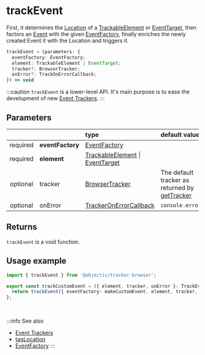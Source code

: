 # trackEvent

First, it determines the [Location](/tracking/core-concepts/locations.md) of a [TrackableElement](/tracking/core-concepts/elements.md#taggable-elements) or [EventTarget](https://developer.mozilla.org/en-US/docs/Web/API/EventTarget), then factors an [Event](/taxonomy/events/AbstractEvent.md) with the given [EventFactory](/tracking/api-reference/low-level/core-factories.md#event-factory-list), finally enriches the newly created Event it with the Location and triggers it.

```typescript
trackEvent = (parameters: {
  eventFactory: EventFactory;
  element: TrackableElement | EventTarget;
  tracker?: BrowserTracker;
  onError?: TrackOnErrorCallback;
}) => void
```

:::caution
`trackEvent` is a lower-level API. It's main purpose is to ease the development of new [Event Trackers](/tracking/api-reference/event-trackers/overview.md).
:::

## Parameters
|          |                  | type                                                                                                                                                     | default value
| :-:      | :--              | :--                                                                                                                                                      | :--           
| required | **eventFactory** | [EventFactory](/tracking/api-reference/low-level/core-factories.md#event-factory-list)                                                                   |
| required | **element**      | [TrackableElement](/tracking/core-concepts/elements.md#taggable-elements) \| [EventTarget](https://developer.mozilla.org/en-US/docs/Web/API/EventTarget) |
| optional | tracker          | [BrowserTracker](/tracking/api-reference/general/BrowserTracker.md)                                                                                      | The default tracker as returned by [getTracker](/TODO)
| optional | onError          | [TrackerOnErrorCallback](/tracking/api-reference/general/TrackerOnErrorCallback.md)                                                                      | `console.error`

## Returns
`trackEvent` is a void function.

## Usage example

```typescript jsx
import { trackEvent } from '@objectiv/tracker-browser';
```

```typescript jsx
export const trackCustomEvent = ({ element, tracker, onError }: TrackEventHelperParameters) => {
  return trackEvent({ eventFactory: makeCustomEvent, element, tracker, onError });
};
```

<br />

:::info See also
- [Event Trackers](/tracking/api-reference/event-trackers/overview.md)
- [tagLocation](/tracking/api-reference/low-level/tagLocation.md)
- [EventFactory](/tracking/api-reference/low-level/core-factories.md#event-factory-list)
:::
